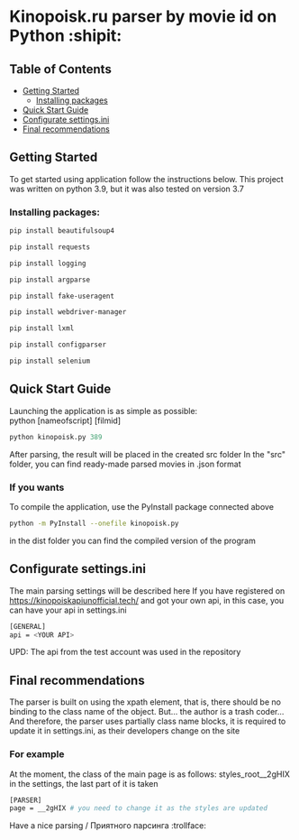 
# Kinopoisk.ru parser by movie id on Python :shipit:

## Table of Contents
- [Getting Started](#getting-started)
    - [Installing packages](#installing-packages)
- [Quick Start Guide](#quick-start-guide)
- [Configurate settings.ini](#configurate-settings.ini)
- [Final recommendations](#final-recommendations)

## Getting Started

To get started using application follow the instructions below.
This project was written on python 3.9, but it was also tested on version 3.7

### Installing packages:

```sh
pip install beautifulsoup4 
```
```sh
pip install requests
```
```sh
pip install logging
```
```sh
pip install argparse
```
```sh
pip install fake-useragent
```
```sh
pip install webdriver-manager
```
```sh
pip install lxml 
```
```sh
pip install configparser 
```
```sh
pip install selenium
```

## Quick Start Guide

Launching the application is as simple as possible: \
python [nameofscript] [filmid]

```py
python kinopoisk.py 389
```
After parsing, the result will be placed in the created src folder
In the "src" folder, you can find ready-made parsed movies in .json format

### If you wants

To compile the application, use the PyInstall package connected above

```sh
python -m PyInstall --onefile kinopoisk.py
```
in the dist folder you can find the compiled version of the program

## Configurate settings.ini

The main parsing settings will be described here
If you have registered on https://kinopoiskapiunofficial.tech/ and got your own api, in this case, you can have your api in settings.ini
```sh
[GENERAL]
api = <YOUR API>
```
UPD: The api from the test account was used in the repository

## Final recommendations
The parser is built on using the xpath element, that is, there should be no binding to the class name of the object.
But... the author is a trash coder...
And therefore, the parser uses partially class name blocks, it is required to update it in settings.ini, as their developers change on the site
### For example
At the moment, the class of the main page is as follows: styles_root__2gHIX
in the settings, the last part of it is taken
```sh
[PARSER]
page = __2gHIX # you need to change it as the styles are updated
```
Have a nice parsing / Приятного парсинга :trollface: